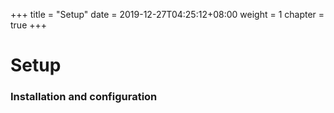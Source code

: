 +++
title = "Setup"
date = 2019-12-27T04:25:12+08:00
weight = 1
chapter = true
+++

# Setup

### Installation and configuration

